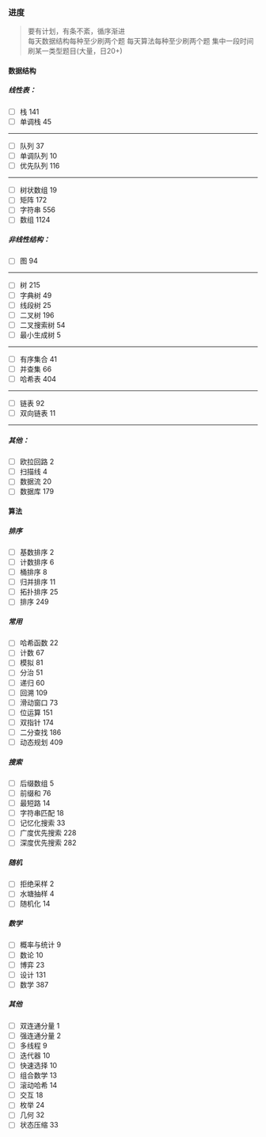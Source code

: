 ### 进度
> 要有计划，有条不紊，循序渐进  
每天数据结构每种至少刷两个题
每天算法每种至少刷两个题
集中一段时间刷某一类型题目(大量，日20+)

#### 数据结构
##### 线性表：
-[ ] 栈	141
-[ ] 单调栈	45
---
-[ ] 队列	37
-[ ] 单调队列	10
-[ ] 优先队列	116
---
-[ ] 树状数组	19
-[ ] 矩阵	172
-[ ] 字符串	556
-[ ] 数组	1124

##### 非线性结构：
-[ ] 图	94
---
-[ ] 树	215
-[ ] 字典树	49
-[ ] 线段树	25
-[ ] 二叉树	196
-[ ] 二叉搜索树	54
-[ ] 最小生成树	5
---
-[ ] 有序集合	41
-[ ] 并查集	66
-[ ] 哈希表	404
---
-[ ] 链表	92
-[ ] 双向链表	11
---
##### 其他：
-[ ] 欧拉回路	2
-[ ] 扫描线	4
-[ ] 数据流	20
-[ ] 数据库	179

#### 算法
##### 排序
-[ ] 基数排序	2
-[ ] 计数排序	6
-[ ] 桶排序	8
-[ ] 归并排序	11
-[ ] 拓扑排序	25
-[ ] 排序	249
##### 常用
-[ ] 哈希函数	22
-[ ] 计数	67
-[ ] 模拟	81
-[ ] 分治	51
-[ ] 递归	60
-[ ] 回溯	109
-[ ] 滑动窗口	73
-[ ] 位运算	151
-[ ] 双指针	174
-[ ] 二分查找	186
-[ ] 动态规划	409
##### 搜索
-[ ] 后缀数组	5
-[ ] 前缀和	76
-[ ] 最短路	14
-[ ] 字符串匹配	18
-[ ] 记忆化搜索	33
-[ ] 广度优先搜索	228
-[ ] 深度优先搜索	282
##### 随机
-[ ] 拒绝采样	2
-[ ] 水塘抽样	4
-[ ] 随机化	14
##### 数学
-[ ] 概率与统计	9
-[ ] 数论	10
-[ ] 博弈	23
-[ ] 设计	131
-[ ] 数学	387
##### 其他
-[ ] 双连通分量	1
-[ ] 强连通分量	2
-[ ] 多线程	9
-[ ] 迭代器	10
-[ ] 快速选择	10
-[ ] 组合数学	13
-[ ] 滚动哈希	14
-[ ] 交互	18
-[ ] 枚举	24
-[ ] 几何	32
-[ ] 状态压缩	33